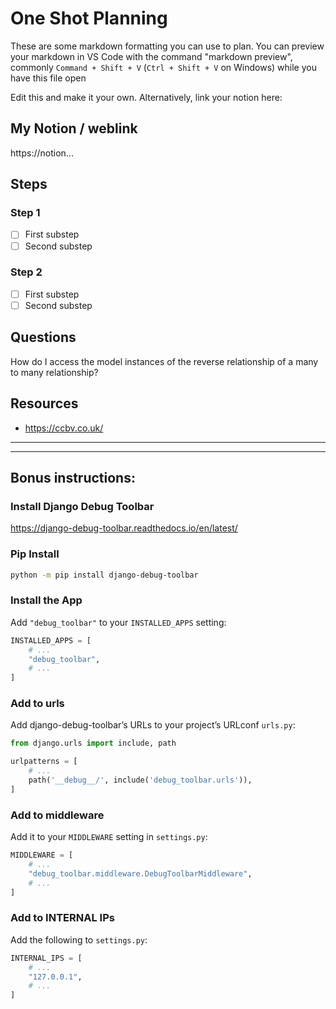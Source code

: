 # One Shot Planning

These are some markdown formatting you can use to plan. You can preview your markdown in VS Code with the command "markdown preview", commonly `Command + Shift + V` (`Ctrl + Shift + V` on Windows) while you have this file open

Edit this and make it your own. Alternatively, link your notion here:

## My Notion / weblink

https://notion...

## Steps

### Step 1

* [ ] First substep
* [ ] Second substep

### Step 2

* [ ] First substep
* [ ] Second substep

## Questions

How do I access the model instances of the reverse relationship of a many to many relationship?

## Resources

* https://ccbv.co.uk/

---

---

## Bonus instructions:

### Install Django Debug Toolbar

https://django-debug-toolbar.readthedocs.io/en/latest/

### Pip Install

```bash
python -m pip install django-debug-toolbar
```

### Install the App

Add `"debug_toolbar"` to your `INSTALLED_APPS` setting:

```python
INSTALLED_APPS = [
    # ...
    "debug_toolbar",
    # ...
]
```

### Add to urls

Add django-debug-toolbar’s URLs to your project’s URLconf `urls.py`:

```python
from django.urls import include, path

urlpatterns = [
    # ...
    path('__debug__/', include('debug_toolbar.urls')),
]
```

### Add to middleware

Add it to your `MIDDLEWARE` setting in `settings.py`:

```python
MIDDLEWARE = [
    # ...
    "debug_toolbar.middleware.DebugToolbarMiddleware",
    # ...
]
```

### Add to INTERNAL IPs

Add the following to `settings.py`:

```python
INTERNAL_IPS = [
    # ...
    "127.0.0.1",
    # ...
]
```

